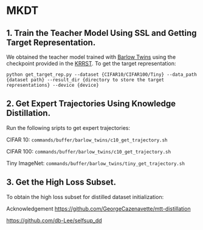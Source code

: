 # MKDT

## 1. Train the Teacher Model Using SSL and Getting Target Representation.
We obtained the teacher model trained with [Barlow Twins](https://arxiv.org/abs/2103.03230) using the checkpoint provided in the [KRRST](https://github.com/db-Lee/selfsup_dd). To get the target representation:

```
python get_target_rep.py --dataset {CIFAR10/CIFAR100/Tiny} --data_path {dataset path} --result_dir {directory to store the target representations} --device {device}
```


## 2. Get Expert Trajectories Using Knowledge Distillation.
Run the following sripts to get expert trajectories: 

CIFAR 10: `commands/buffer/barlow_twins/c10_get_trajectory.sh`

CIFAR 100: `commands/buffer/barlow_twins/c10_get_trajectory.sh`

Tiny ImageNet: `commands/buffer/barlow_twins/tiny_get_trajectory.sh`


## 3. Get the High Loss Subset.
To obtain the high loss subset for distilled dataset initialization: 




Acknowledgement
https://github.com/GeorgeCazenavette/mtt-distillation

https://github.com/db-Lee/selfsup_dd
